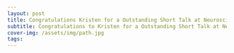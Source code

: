 ```yaml
---
layout: post
title: Congratulations Kristen for a Outstanding Short Talk at Neuroscience Graduate Program Retreat!!
subtitle: Congratulations to Kristen for a Outstanding Short Talk at Neuroscience Graduate Program Retreat!!!
cover-img: /assets/img/path.jpg
tags: 
---
```


